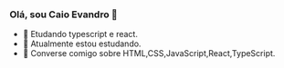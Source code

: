 ### Olá, sou Caio Evandro 👋




- 🌱 Etudando typescript e react.
- 👯 Atualmente estou estudando.
- 💬 Converse comigo sobre HTML,CSS,JavaScript,React,TypeScript.


